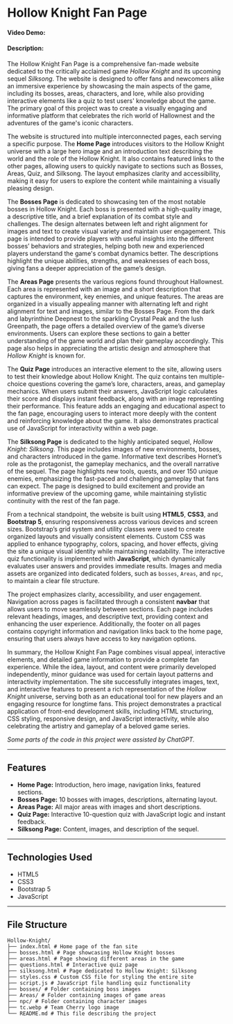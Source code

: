 # Hollow Knight Fan Page

#### Video Demo: <URL HERE>

#### Description:  
The Hollow Knight Fan Page is a comprehensive fan-made website dedicated to the critically acclaimed game *Hollow Knight* and its upcoming sequel *Silksong*. The website is designed to offer fans and newcomers alike an immersive experience by showcasing the main aspects of the game, including its bosses, areas, characters, and lore, while also providing interactive elements like a quiz to test users' knowledge about the game. The primary goal of this project was to create a visually engaging and informative platform that celebrates the rich world of Hallownest and the adventures of the game's iconic characters.  

The website is structured into multiple interconnected pages, each serving a specific purpose. The **Home Page** introduces visitors to the Hollow Knight universe with a large hero image and an introduction text describing the world and the role of the Hollow Knight. It also contains featured links to the other pages, allowing users to quickly navigate to sections such as Bosses, Areas, Quiz, and Silksong. The layout emphasizes clarity and accessibility, making it easy for users to explore the content while maintaining a visually pleasing design.  

The **Bosses Page** is dedicated to showcasing ten of the most notable bosses in Hollow Knight. Each boss is presented with a high-quality image, a descriptive title, and a brief explanation of its combat style and challenges. The design alternates between left and right alignment for images and text to create visual variety and maintain user engagement. This page is intended to provide players with useful insights into the different bosses’ behaviors and strategies, helping both new and experienced players understand the game's combat dynamics better. The descriptions highlight the unique abilities, strengths, and weaknesses of each boss, giving fans a deeper appreciation of the game’s design.  

The **Areas Page** presents the various regions found throughout Hallownest. Each area is represented with an image and a short description that captures the environment, key enemies, and unique features. The areas are organized in a visually appealing manner with alternating left and right alignment for text and images, similar to the Bosses Page. From the dark and labyrinthine Deepnest to the sparkling Crystal Peak and the lush Greenpath, the page offers a detailed overview of the game’s diverse environments. Users can explore these sections to gain a better understanding of the game world and plan their gameplay accordingly. This page also helps in appreciating the artistic design and atmosphere that *Hollow Knight* is known for.  

The **Quiz Page** introduces an interactive element to the site, allowing users to test their knowledge about Hollow Knight. The quiz contains ten multiple-choice questions covering the game’s lore, characters, areas, and gameplay mechanics. When users submit their answers, JavaScript logic calculates their score and displays instant feedback, along with an image representing their performance. This feature adds an engaging and educational aspect to the fan page, encouraging users to interact more deeply with the content and reinforcing knowledge about the game. It also demonstrates practical use of JavaScript for interactivity within a web page.  

The **Silksong Page** is dedicated to the highly anticipated sequel, *Hollow Knight: Silksong*. This page includes images of new environments, bosses, and characters introduced in the game. Informative text describes Hornet’s role as the protagonist, the gameplay mechanics, and the overall narrative of the sequel. The page highlights new tools, quests, and over 150 unique enemies, emphasizing the fast-paced and challenging gameplay that fans can expect. The page is designed to build excitement and provide an informative preview of the upcoming game, while maintaining stylistic continuity with the rest of the fan page.  

From a technical standpoint, the website is built using **HTML5**, **CSS3**, and **Bootstrap 5**, ensuring responsiveness across various devices and screen sizes. Bootstrap’s grid system and utility classes were used to create organized layouts and visually consistent elements. Custom CSS was applied to enhance typography, colors, spacing, and hover effects, giving the site a unique visual identity while maintaining readability. The interactive quiz functionality is implemented with **JavaScript**, which dynamically evaluates user answers and provides immediate results. Images and media assets are organized into dedicated folders, such as `bosses`, `Areas`, and `npc`, to maintain a clear file structure.  

The project emphasizes clarity, accessibility, and user engagement. Navigation across pages is facilitated through a consistent **navbar** that allows users to move seamlessly between sections. Each page includes relevant headings, images, and descriptive text, providing context and enhancing the user experience. Additionally, the footer on all pages contains copyright information and navigation links back to the home page, ensuring that users always have access to key navigation options.  

In summary, the Hollow Knight Fan Page combines visual appeal, interactive elements, and detailed game information to provide a complete fan experience. While the idea, layout, and content were primarily developed independently, minor guidance was used for certain layout patterns and interactivity implementation. The site successfully integrates images, text, and interactive features to present a rich representation of the *Hollow Knight* universe, serving both as an educational tool for new players and an engaging resource for longtime fans. This project demonstrates a practical application of front-end development skills, including HTML structuring, CSS styling, responsive design, and JavaScript interactivity, while also celebrating the artistry and gameplay of a beloved game series. 

*Some parts of the code in this project were assisted by ChatGPT.*

---

## Features

- **Home Page:** Introduction, hero image, navigation links, featured sections.  
- **Bosses Page:** 10 bosses with images, descriptions, alternating layout.  
- **Areas Page:** All major areas with images and short descriptions.  
- **Quiz Page:** Interactive 10-question quiz with JavaScript logic and instant feedback.  
- **Silksong Page:** Content, images, and description of the sequel. 

---

## Technologies Used

- HTML5  
- CSS3  
- Bootstrap 5  
- JavaScript

---

## File Structure

```text
Hollow-Knight/
├── index.html # Home page of the fan site
├── bosses.html # Page showcasing Hollow Knight bosses
├── areas.html # Page showing different areas in the game
├── questions.html # Interactive quiz page
├── silksong.html # Page dedicated to Hollow Knight: Silksong
├── styles.css # Custom CSS file for styling the entire site
├── script.js # JavaScript file handling quiz functionality
├── bosses/ # Folder containing boss images
├── Areas/ # Folder containing images of game areas
├── npc/ # Folder containing character images
├── tc.webp # Team Cherry logo image
└── README.md # This file describing the project
```
